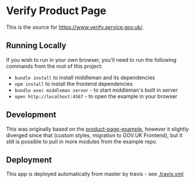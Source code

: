 # Verify Product Page

This is the source for https://www.verify.service.gov.uk/.

## Running Locally

If you wish to run in your own browser, you'll need to run the
following commands from the root of this project:

- `bundle install` to install middleman and its dependencies
- `npm install` to install the frontend dependencies
- `bundle exec middleman server` - to start middleman's built in server
- `open http://localhost:4567` - to open the example in your browser

## Development

This was originally based on the [product-page-example](https://github.com/alphagov/product-page-example), 
however it slightly diverged since that (custom styles, migration to GOV.UK Frontend),
but it still is possible to pull in more modules from the example repo.

## Deployment

This app is deployed automatically from master by travis - see [.travis.yml](.travis.yml)
